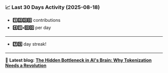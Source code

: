 <!--START_STATS-->
### 📈 Last 30 Days Activity (2025-08-18)  
- **1️⃣2️⃣3️⃣0️⃣** contributions  
- **4️⃣1️⃣•0️⃣0️⃣** per day
---
- **7️⃣9️⃣** day streak!
---
📝 **Latest blog:** [**The Hidden Bottleneck in AI's Brain: Why Tokenization Needs a Revolution**](https://andriak.com/blog/tokenization-revolution)
<!--END_STATS-->
